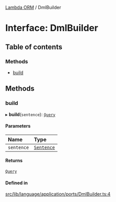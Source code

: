 [Lambda ORM](../README.md) / DmlBuilder

# Interface: DmlBuilder

## Table of contents

### Methods

- [build](DmlBuilder.md#build)

## Methods

### build

▸ **build**(`sentence`): [`Query`](../classes/Query.md)

#### Parameters

| Name | Type |
| :------ | :------ |
| `sentence` | [`Sentence`](../classes/Sentence.md) |

#### Returns

[`Query`](../classes/Query.md)

#### Defined in

[src/lib/language/application/ports/DmlBuilder.ts:4](https://github.com/lambda-orm/lambdaorm/blob/a0d8ab272b532eb88386058135e414ac521ad4dd/src/lib/language/application/ports/DmlBuilder.ts#L4)
